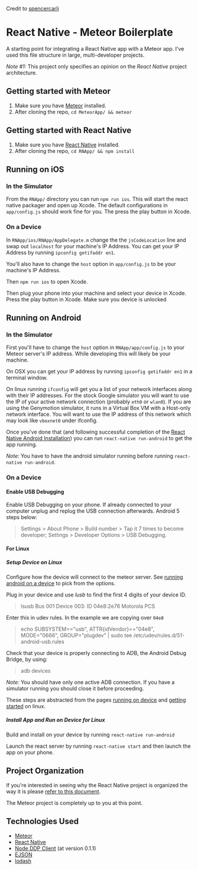 Credit to [spencercarli](https://github.com/spencercarli/react-native-meteor-boilerplate)

# React Native - Meteor Boilerplate

A starting point for integrating a React Native app with a Meteor app. I've used this file structure in large, multi-developer projects.

_Note #1:_ This project only specifies an opinion on the *React Native* project architecture.

## Getting started with Meteor

1. Make sure you have [Meteor](https://www.meteor.com/) installed.
2. After cloning the repo, `cd MeteorApp/ && meteor`


## Getting started with React Native

1. Make sure you have [React Native](https://facebook.github.io/react-native/) installed.
2. After cloning the repo, `cd RNApp/ && npm install`

## Running on iOS

### In the Simulator

From the `RNApp/` directory you can run `npm run ios`. This will start the react native packager and open up Xcode. The default configurations in `app/config.js` should work fine for you. The press the play button in Xcode.

### On a Device

In `RNApp/ios/RNApp/AppDelegate.m` change the the `jsCodeLocation` line and swap out `localhost` for your machine's IP Address. You can get your IP Address by running `ipconfig getifaddr en1`.

You'll also have to change the `host` option in `app/config.js` to be your machine's IP Address.

Then `npm run ios` to open Xcode.

Then plug your phone into your machine and select your device in Xcode. Press the play button in Xcode. Make sure you device is unlocked

## Running on Android

### In the Simulator

First you'll have to change the `host` option in `RNApp/app/config.js` to your Meteor server's IP address. While developing this will likely be your machine. 

On OSX you can get your IP address by running `ipconfig getifaddr en1` in a terminal window.

On linux running `ifconfig` will get you a list of your network interfaces along with their IP addresses. For the stock Google simulator you will want to use the IP of your active network connection (probably `eth0` or `wlan0`). If you are using the Genymotion simulator, it runs in a Virtual Box VM with a Host-only network interface. You will want to use the IP address of this network which may look like `vboxnet0` under ifconfig.


Once you've done that (and following successful completion of the [React Native Android Installation](https://facebook.github.io/react-native/docs/android-setup.html#content)) you can run `react-native run-android` to get the app running.

_Note:_ You have to have the android simulator running before running `react-native run-android`.

### On a Device

#### Enable USB Debugging

Enable USB Debugging on your phone. If already connected to your computer unplug and replug the USB connection afterwards. Android 5 steps below:

> Settings > About Phone > Build number > Tap it 7 times to become developer;
> Settings > Developer Options > USB Debugging.

#### For Linux

##### Setup Device on Linux

Configure how the device will connect to the meteor server. See [running android on a device](https://facebook.github.io/react-native/docs/running-on-device-android.html) to pick from the options.

Plug in your device and use _lusb_ to find the first 4 digits of  your device ID.
> lsusb
Bus 001 Device 003: ID 04e8:2e76 Motorola PCS

Enter this in udev rules. In the example we are copying over `04e8`
> echo SUBSYSTEM=="usb", ATTR{idVendor}=="04e8", MODE="0666", GROUP="plugdev" | sudo tee /etc/udev/rules.d/51-android-usb.rules

Check that your device is properly connecting to ADB, the Android Debug Bridge, by using:
> adb devices

_Note:_ You should have only one active ADB connection. If you have a simulator running you should close it before proceeding.

These steps are abstracted from the pages [running on device](https://facebook.github.io/react-native/docs/running-on-device-android.html) and [getting started](https://facebook.github.io/react-native/docs/getting-started-linux.html#setting-up-an-android-device) on linux. 

##### Install App and Run on Device for Linux

Build and install on your device by running `react-native run-android`

Launch the react server by running `react-native start` and then launch the app on your phone.

## Project Organization

If you're interested in seeing why the React Native project is organized the way it is please [refer to this document](/docs/react-native-project-organization.md).

The Meteor project is completely up to you at this point.

## Technologies Used

- [Meteor](https://www.meteor.com/)
- [React Native](https://facebook.github.io/react-native/)
- [Node DDP Client](https://github.com/hharnisc/node-ddp-client) (at version 0.1.1)
- [EJSON](https://github.com/primus/ejson)
- [lodash](https://lodash.com/)
